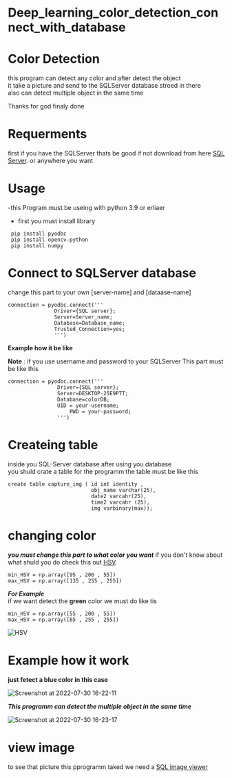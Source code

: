 # Deep_learning_color_detection_connect_with_database



# Color Detection
this program can detect any color and after detect the object  
it take a picture and send to the SQLServer database stroed in there  
also can detect multiple object in the same time  


Thanks for god finaly done 

# Requerments

first if you have the SQLServer thats be good 
if not download from here [SQL Server](https://www.microsoft.com/en-us/sql-server/sql-server-downloads). or anywhere you want 

# Usage
-this Program must be useing with python 3.9 or erliaer
- first you must install library 
```
 pip install pyodbc
 pip install opencv-python
 pip install numpy
 ```
 # Connect to SQLServer database
 
 change this part to your own [server-name] and [dataase-name]
 ```
 connection = pyodbc.connect('''
				Driver={SQL server};
				Server=Server_name;
				Database=Database_name;
				Trusted_Connection=yes;
				''')
```
**Example how it be like** 

**Note** : if you use username and password to your SQLServer This part must be like this  
```
connection = pyodbc.connect('''
				Driver={SQL server};
				Server=DESKTOP-25E9PTT;
				Database=colorDB;
				UID = your-username;
        			PWD = your-password;
				''')
```

# Createing table
inside you SQL-Server database after using you database  
you shuld crate a table for the programm the table must be like this
```
create table capture_img ( id int identity ,
                           obj_name varchar(25),
                           date2 varcahr(25),
                           time2 varcahr (25),
                           img varbinary(max));
```
 
 
 
# changing color

***you must change this part to what color you want***
if you don't know about what shuld you do check this out [HSV](http://color.lukas-stratmann.com/color-systems/hsv.html).  
```
min_HSV = np.array([95 , 200 , 55])  
max_HSV = np.array([135 , 255 , 255])  
```

***For Example***  
if we want detect the **green** color we must do like tis  
```
min_HSV = np.array([55 , 200 , 55])  
max_HSV = np.array([65 , 255 , 255])  
```
![HSV](https://user-images.githubusercontent.com/92225352/181918103-b4f39751-f5d7-4cad-a524-8d1f1943d495.png)





# Example how it work

**just fetect a blue color in this case**
   
![Screenshot at 2022-07-30 16-22-11](https://user-images.githubusercontent.com/92225352/181914679-b2b5c609-2597-4e88-b6f7-799d5af85102.png)

***This programm can detect the multiple object in the same time***


![Screenshot at 2022-07-30 16-23-17](https://user-images.githubusercontent.com/92225352/181914722-5b26ab69-df35-4f64-8729-ca21872abb23.png)

# view image
to see that picture this pprogramm taked we need a [SQL image viewer](https://www.yohz.com/siv8_details.htm)


